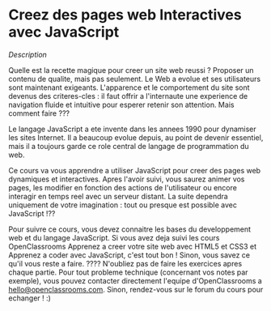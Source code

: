 # Creez des pages web Interactives avec JavaScript

*Description*

Quelle est la recette magique pour creer un site web reussi ?  Proposer un contenu de qualite, mais pas seulement. Le Web a evolue et ses utilisateurs sont maintenant exigeants. L'apparence et le comportement du site sont devenus des criteres-cles : il faut offrir a l'internaute une experience de navigation fluide et intuitive pour esperer retenir son attention. Mais comment faire ???

Le langage JavaScript a ete invente dans les annees 1990 pour dynamiser les sites Internet. Il a beaucoup evolue depuis, au point de devenir essentiel, mais il a toujours garde ce role central de langage de programmation du web.

Ce cours va vous apprendre  a utiliser JavaScript pour creer des pages web dynamiques et interactives. Apres l'avoir suivi, vous saurez animer vos pages, les modifier en fonction des actions de l'utilisateur ou encore interagir en temps reel avec un serveur distant. La suite dependra uniquement de votre imagination : tout ou presque est possible avec JavaScript !??

Pour suivre ce cours, vous devez connaitre les bases du developpement web et du langage JavaScript. Si vous avez deja suivi les cours OpenClassrooms Apprenez a creer votre site web avec HTML5 et CSS3 et Apprenez a coder avec JavaScript, c'est tout bon ! Sinon, vous savez ce qu'il vous reste a faire. ????
N'oubliez pas de faire les exercices apres chaque partie. Pour tout probleme technique (concernant vos notes par exemple), vous pouvez contacter directement l'equipe d'OpenClassrooms a hello@openclassrooms.com. Sinon, rendez-vous sur le forum du cours pour echanger ! :)